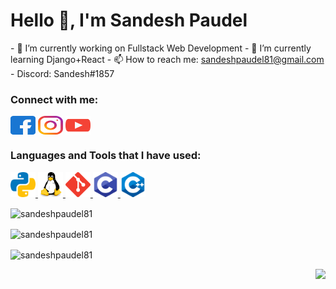 <!-- ### Hi there 👋 -->

<!--
**sandeshpaudel81/sandeshpaudel81** is a ✨ _special_ ✨ repository because its `README.md` (this file) appears on your GitHub profile.

Here are some ideas to get you started:

- 🔭 I’m currently working on ...
- 🌱 I’m currently learning ...
- 👯 I’m looking to collaborate on ...
- 🤔 I’m looking for help with ...
- 💬 Ask me about ...
- 📫 How to reach me: ...
- 😄 Pronouns: ...
- ⚡ Fun fact: ...
-->
 
<h1>Hello 👋, I'm Sandesh Paudel</h1>
<p>
  - 🔭 I’m currently working on Fullstack Web Development
  - 🌱 I’m currently learning Django+React
  - 📫 How to reach me: <a href="mailto:sandeshpaudel81@gmail.com">sandeshpaudel81@gmail.com</a>
  - Discord: Sandesh#1857
</p>


<h3 align="left">Connect with me:</h3>

<p align="left">
<a href="https://www.facebook.com/sandesh.sandeep.3/" target="blank"><img align="center" src="https://raw.githubusercontent.com/BijanRegmi/BijanRegmi/main/facebook.svg" alt="sandesh.sandeep.3" height="30" width="40" /></a>
 <a href="https://www.instagram.com/sandespp/" target="blank"><img align="center" src="https://raw.githubusercontent.com/BijanRegmi/BijanRegmi/main/instagram.svg" alt="sandespp" height="30" width="40" /></a>
 <a href="https://www.linkedin.com/in/sandesh-paudel-601508149/" target="blank"><img align="center" src="https://raw.githubusercontent.com/BijanRegmi/BijanRegmi/main/youtube.svg" alt="sandesh-paudel-601508149" height="30" width="40" /></a>
</p>


<h3 align="left">Languages and Tools that I have used:</h3>

<p align="left">
<a href="https://www.python.org" target="_blank"> <img src="https://raw.githubusercontent.com/BijanRegmi/BijanRegmi/main/python.svg" alt="python" width="40" height="40"/> </a>
 <a href="https://www.linux.org/" target="_blank"> <img src="https://raw.githubusercontent.com/BijanRegmi/BijanRegmi/main/linux.svg" alt="linux" width="40" height="40"/> </a>
 <a href="https://git-scm.com/" target="_blank"> <img src="https://raw.githubusercontent.com/BijanRegmi/BijanRegmi/main/git.svg" alt="git" width="40" height="40"/> </a>
 <a href="https://www.cprogramming.com/" target="_blank"> <img src="https://raw.githubusercontent.com/BijanRegmi/BijanRegmi/main/c.svg" alt="c" width="40" height="40"/> </a>
 <a href="https://www.cplusplus.com/" target="_blank"> <img src="https://raw.githubusercontent.com/BijanRegmi/BijanRegmi/main/cpp.svg" alt="cpp" width="40" height="40"/> </a>
</p>


<p align="left">
<img align="center" src="https://github-readme-stats.vercel.app/api/top-langs?username=sandeshpaudel81&show_icons=true&theme=dark&locale=en&layout=compact" alt="sandeshpaudel81" />
</p>

<p align="left">
<img align="center" src="https://github-readme-stats.vercel.app/api?username=sandeshpaudel81&show_icons=true&theme=dark&locale=en" alt="sandeshpaudel81" />
</p>

<p align="left">
<img align="center" src="https://github-readme-streak-stats.herokuapp.com/?user=SandeshPaudel&theme=dark&locale=en" alt="sandeshpaudel81" />
</p>

<p alight="right">
<img align="right" src="https://komarev.com/ghpvc/?username=SandeshPaudel&style=plastic&color=orange" />
</p>
